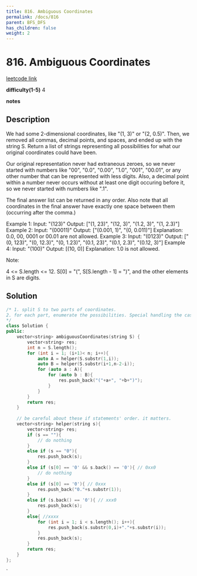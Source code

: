 ```yaml
---
title: 816. Ambiguous Coordinates
permalink: /docs/816
parent: BFS_DFS
has_children: false
weight: 2
---
```

# 816. Ambiguous Coordinates
[leetcode link](https://leetcode.com/problems/ambiguous-coordinates/)

**difficulty(1-5)** 
4

**notes**   


## Description
We had some 2-dimensional coordinates, like "(1, 3)" or "(2, 0.5)".  Then, we removed all commas, decimal points, and spaces, and ended up with the string S.  Return a list of strings representing all possibilities for what our original coordinates could have been.

Our original representation never had extraneous zeroes, so we never started with numbers like "00", "0.0", "0.00", "1.0", "001", "00.01", or any other number that can be represented with less digits.  Also, a decimal point within a number never occurs without at least one digit occuring before it, so we never started with numbers like ".1".

The final answer list can be returned in any order.  Also note that all coordinates in the final answer have exactly one space between them (occurring after the comma.)

Example 1:
Input: "(123)"
Output: ["(1, 23)", "(12, 3)", "(1.2, 3)", "(1, 2.3)"]
Example 2:
Input: "(00011)"
Output:  ["(0.001, 1)", "(0, 0.011)"]
Explanation: 
0.0, 00, 0001 or 00.01 are not allowed.
Example 3:
Input: "(0123)"
Output: ["(0, 123)", "(0, 12.3)", "(0, 1.23)", "(0.1, 23)", "(0.1, 2.3)", "(0.12, 3)"]
Example 4:
Input: "(100)"
Output: [(10, 0)]
Explanation: 
1.0 is not allowed.
 

Note:

4 <= S.length <= 12.
S[0] = "(", S[S.length - 1] = ")", and the other elements in S are digits.
 

## Solution

```c++
/* 1. split S to two parts of coordinates.
2. for each part, enumerate the possibilities. Special handling the cases with '0'
*/
class Solution {
public:
    vector<string> ambiguousCoordinates(string S) {
        vector<string> res;
        int n = S.length();
        for (int i = 1; (i+1)< n; i++){
            auto A = helper(S.substr(1,i));
            auto B = helper(S.substr(i+1,n-2-i));
            for (auto a : A){
                for (auto b : B){
                    res.push_back("("+a+", "+b+")");
                }
            }
        }
        return res;
    }
    
    // be careful about these if statements' order. it matters.
    vector<string> helper(string s){
        vector<string> res;
        if (s == ""){
            // do nothing
        }
        else if (s == "0"){
            res.push_back(s);
        }
        else if (s[0] == '0' && s.back() == '0'){ // 0xx0
            // do nothing
        }
        else if (s[0] == '0'){ // 0xxx
            res.push_back("0."+s.substr(1));
        }
        else if (s.back() == '0'){ // xxx0
            res.push_back(s);
        }
        else{ //xxxx
            for (int i = 1; i < s.length(); i++){
                res.push_back(s.substr(0,i)+"."+s.substr(i));
            }
            res.push_back(s);
        }
        return res;
    }
};
```

<!-- 
Default label
{: .label }

Blue label
{: .label .label-blue }

Stable
{: .label .label-green }

New release
{: .label .label-purple }

Coming soon
{: .label .label-yellow }

Deprecated
{: .label .label-red } -->
`